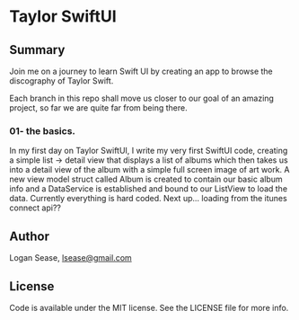 # Taylor SwiftUI

## Summary
Join me on a journey to learn Swift UI by creating an app to browse the discography of Taylor Swift.

Each branch in this repo shall move us closer to our goal of an amazing project, so far we are quite far from being there.

### 01- the basics.
In my first day on Taylor SwiftUI, I write my very first SwiftUI code, creating a simple list -> detail view that displays a list of albums which then takes us into a detail view of the album with a simple full screen image of art work.
A new view model struct called Album is created to contain our basic album info and a DataService is established and bound to our ListView to load the data.
Currently everything is hard coded.
Next up... loading from the itunes connect api??


## Author

Logan Sease, lsease@gmail.com

## License

Code is available under the MIT license. See the LICENSE file for more info.
